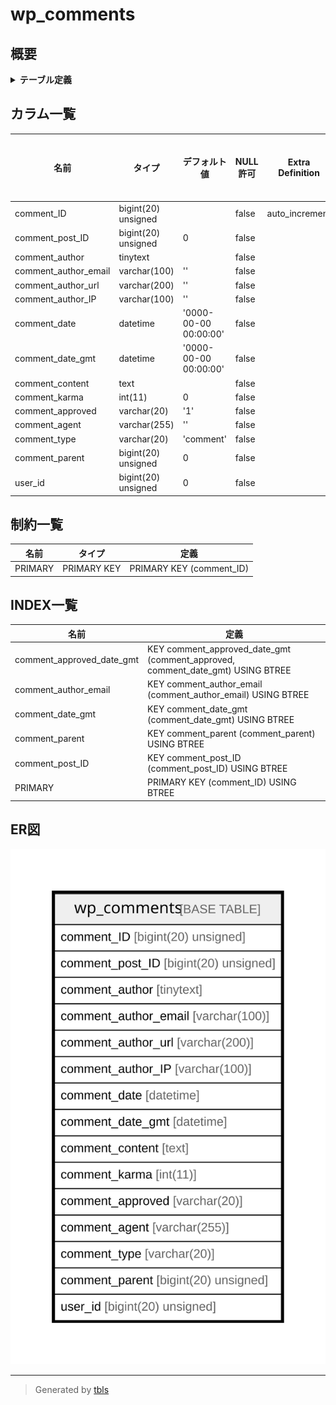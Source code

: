 # wp_comments

## 概要

<details>
<summary><strong>テーブル定義</strong></summary>

```sql
CREATE TABLE `wp_comments` (
  `comment_ID` bigint(20) unsigned NOT NULL AUTO_INCREMENT,
  `comment_post_ID` bigint(20) unsigned NOT NULL DEFAULT 0,
  `comment_author` tinytext COLLATE utf8mb4_unicode_520_ci NOT NULL,
  `comment_author_email` varchar(100) COLLATE utf8mb4_unicode_520_ci NOT NULL DEFAULT '',
  `comment_author_url` varchar(200) COLLATE utf8mb4_unicode_520_ci NOT NULL DEFAULT '',
  `comment_author_IP` varchar(100) COLLATE utf8mb4_unicode_520_ci NOT NULL DEFAULT '',
  `comment_date` datetime NOT NULL DEFAULT '0000-00-00 00:00:00',
  `comment_date_gmt` datetime NOT NULL DEFAULT '0000-00-00 00:00:00',
  `comment_content` text COLLATE utf8mb4_unicode_520_ci NOT NULL,
  `comment_karma` int(11) NOT NULL DEFAULT 0,
  `comment_approved` varchar(20) COLLATE utf8mb4_unicode_520_ci NOT NULL DEFAULT '1',
  `comment_agent` varchar(255) COLLATE utf8mb4_unicode_520_ci NOT NULL DEFAULT '',
  `comment_type` varchar(20) COLLATE utf8mb4_unicode_520_ci NOT NULL DEFAULT 'comment',
  `comment_parent` bigint(20) unsigned NOT NULL DEFAULT 0,
  `user_id` bigint(20) unsigned NOT NULL DEFAULT 0,
  PRIMARY KEY (`comment_ID`),
  KEY `comment_post_ID` (`comment_post_ID`),
  KEY `comment_approved_date_gmt` (`comment_approved`,`comment_date_gmt`),
  KEY `comment_date_gmt` (`comment_date_gmt`),
  KEY `comment_parent` (`comment_parent`),
  KEY `comment_author_email` (`comment_author_email`(10))
) ENGINE=InnoDB AUTO_INCREMENT=[Redacted by tbls] DEFAULT CHARSET=utf8mb4 COLLATE=utf8mb4_unicode_520_ci
```

</details>

## カラム一覧

| 名前                   | タイプ                 | デフォルト値                | NULL許可   | Extra Definition | 子テーブル      | 親テーブル      | コメント     |
| -------------------- | ------------------- | --------------------- | -------- | ---------------- | ---------- | ---------- | -------- |
| comment_ID           | bigint(20) unsigned |                       | false    | auto_increment   |            |            |          |
| comment_post_ID      | bigint(20) unsigned | 0                     | false    |                  |            |            |          |
| comment_author       | tinytext            |                       | false    |                  |            |            |          |
| comment_author_email | varchar(100)        | ''                    | false    |                  |            |            |          |
| comment_author_url   | varchar(200)        | ''                    | false    |                  |            |            |          |
| comment_author_IP    | varchar(100)        | ''                    | false    |                  |            |            |          |
| comment_date         | datetime            | '0000-00-00 00:00:00' | false    |                  |            |            |          |
| comment_date_gmt     | datetime            | '0000-00-00 00:00:00' | false    |                  |            |            |          |
| comment_content      | text                |                       | false    |                  |            |            |          |
| comment_karma        | int(11)             | 0                     | false    |                  |            |            |          |
| comment_approved     | varchar(20)         | '1'                   | false    |                  |            |            |          |
| comment_agent        | varchar(255)        | ''                    | false    |                  |            |            |          |
| comment_type         | varchar(20)         | 'comment'             | false    |                  |            |            |          |
| comment_parent       | bigint(20) unsigned | 0                     | false    |                  |            |            |          |
| user_id              | bigint(20) unsigned | 0                     | false    |                  |            |            |          |

## 制約一覧

| 名前      | タイプ         | 定義                       |
| ------- | ----------- | ------------------------ |
| PRIMARY | PRIMARY KEY | PRIMARY KEY (comment_ID) |

## INDEX一覧

| 名前                        | 定義                                                                             |
| ------------------------- | ------------------------------------------------------------------------------ |
| comment_approved_date_gmt | KEY comment_approved_date_gmt (comment_approved, comment_date_gmt) USING BTREE |
| comment_author_email      | KEY comment_author_email (comment_author_email) USING BTREE                    |
| comment_date_gmt          | KEY comment_date_gmt (comment_date_gmt) USING BTREE                            |
| comment_parent            | KEY comment_parent (comment_parent) USING BTREE                                |
| comment_post_ID           | KEY comment_post_ID (comment_post_ID) USING BTREE                              |
| PRIMARY                   | PRIMARY KEY (comment_ID) USING BTREE                                           |

## ER図

![er](wp_comments.svg)

---

> Generated by [tbls](https://github.com/k1LoW/tbls)
